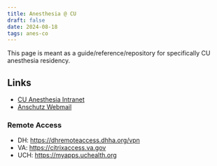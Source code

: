```yaml
---
title: Anesthesia @ CU
draft: false
date: 2024-08-18
tags: anes-co
---
```


This page is meant as a guide/reference/repository for specifically CU anesthesia residency.

## Links
- [CU Anesthesia  Intranet](cupropofol.com)
- [Anschutz Webmail](myemail.ucdenver.edu)

### Remote Access
- DH:  https://dhremoteaccess.dhha.org/vpn
- VA:  https://citrixaccess.va.gov
- UCH: https://myapps.uchealth.org
